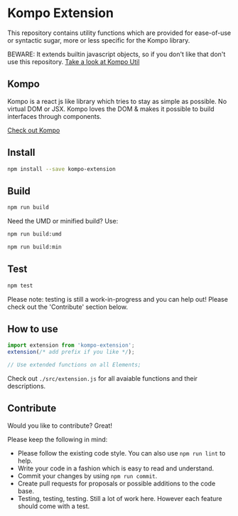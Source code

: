 # Kompo Extension

This repository contains utility functions which are provided for ease-of-use or syntactic sugar, more or less specific for the Kompo library.

BEWARE: It extends builtin javascript objects, so if you don't like that don't use this repository. [Take a look at Kompo Util](https://github.com/rubenhazelaar/kompo-util)

## Kompo

Kompo is a react js like library which tries to stay as simple as possible. No virtual DOM or JSX. 
Kompo loves the DOM & makes it possible to build interfaces through components.

[Check out Kompo](https://github.com/rubenhazelaar/kompo)
 
## Install

```bash
npm install --save kompo-extension
```

## Build

```bash
npm run build
```

Need the UMD or minified build? Use:

```bash
npm run build:umd
```

```bash 
npm run build:min
```

## Test

```bash
npm test
```

Please note: testing is still a work-in-progress and you can help out! Please check out the 'Contribute' section below.

## How to use

```javascript
import extension from 'kompo-extension';
extension(/* add prefix if you like */); 

// Use extended functions on all Elements;
```

Check out `./src/extension.js` for all avaiable functions and their descriptions.

## Contribute

Would you like to contribute? Great!

Please keep the following in mind:

* Please follow the existing code style.  You can also use `npm run lint` to help.
* Write your code in a fashion which is easy to read and understand.
* Commit your changes by using `npm run commit`.
* Create pull requests for proposals or possible additions to the code base.
* Testing, testing, testing. Still a lot of work here. However each feature should come with a test.